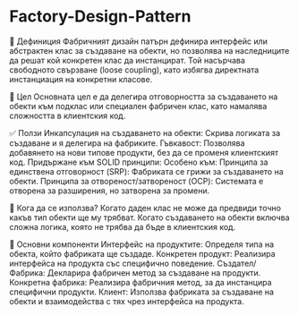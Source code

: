 # Factory-Design-Pattern
📖 Дефиниция
Фабричният дизайн патърн дефинира интерфейс или абстрактен клас за създаване на обекти, но позволява на наследниците да решат кой конкретен клас да инстанцират.
Той насърчава свободното свързване (loose coupling), като избягва директната инстанциация на конкретни класове.

🎯 Цел
Основната цел е да делегира отговорността за създаването на обекти към подклас или специален фабричен клас, като намалява сложността в клиентския код.

✅ Ползи
Инкапсулация на създаването на обекти: Скрива логиката за създаване и я делегира на фабриките.
Гъвкавост: Позволява добавянето на нови типове продукти, без да се променя клиентският код.
Придържане към SOLID принципи: Особено към:
Принципа за единствена отговорност (SRP): Фабриката се грижи за създаването на обекти.
Принципа за отвореност/затвореност (OCP): Системата е отворена за разширения, но затворена за промени.

🔧 Кога да се използва?
Когато даден клас не може да предвиди точно какъв тип обекти ще му трябват.
Когато създаването на обекти включва сложна логика, която не трябва да бъде в клиентския код.

🧩 Основни компоненти
Интерфейс на продуктите: Определя типа на обекта, който фабриката ще създаде.
Конкретен продукт: Реализира интерфейса на продукта със специфично поведение.
Създател/Фабрика: Декларира фабричен метод за създаване на продукти.
Конкретна фабрика: Реализира фабричния метод, за да инстанцира специфични продукти.
Клиент: Използва фабриката за създаване на обекти и взаимодейства с тях чрез интерфейса на продукта.
